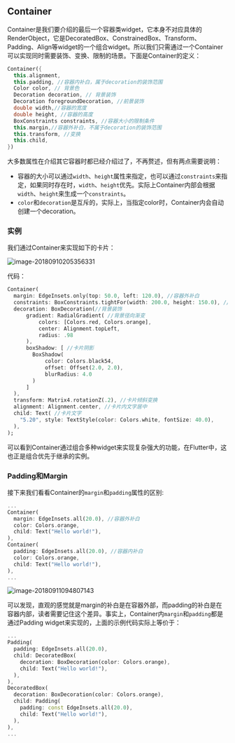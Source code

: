 ## Container

Container是我们要介绍的最后一个容器类widget，它本身不对应具体的RenderObject，它是DecoratedBox、ConstrainedBox、Transform、Padding、Align等widget的一个组合widget。所以我们只需通过一个Container可以实现同时需要装饰、变换、限制的场景。下面是Container的定义：

```dart
Container({
  this.alignment,
  this.padding, //容器内补白，属于decoration的装饰范围
  Color color, // 背景色
  Decoration decoration, // 背景装饰
  Decoration foregroundDecoration, //前景装饰
  double width,//容器的宽度
  double height, //容器的高度
  BoxConstraints constraints, //容器大小的限制条件
  this.margin,//容器外补白，不属于decoration的装饰范围
  this.transform, //变换
  this.child,
})
```

大多数属性在介绍其它容器时都已经介绍过了，不再赘述，但有两点需要说明：

- 容器的大小可以通过`width`、`height`属性来指定，也可以通过`constraints`来指定，如果同时存在时，`width`、`height`优先。实际上Container内部会根据`width`、`height`来生成一个`constraints`。
- `color`和`decoration`是互斥的，实际上，当指定color时，Container内会自动创建一个decoration。

### 实例

我们通过Container来实现如下的卡片：

![image-20180910205356331](https://cdn.jsdelivr.net/gh/flutterchina/flutter-in-action@1.0/docs/imgs/image-20180910205356331.png)



代码：

```dart
Container(
  margin: EdgeInsets.only(top: 50.0, left: 120.0), //容器外补白
  constraints: BoxConstraints.tightFor(width: 200.0, height: 150.0), //卡片大小
  decoration: BoxDecoration(//背景装饰
      gradient: RadialGradient( //背景径向渐变
          colors: [Colors.red, Colors.orange],
          center: Alignment.topLeft,
          radius: .98
      ),
      boxShadow: [ //卡片阴影
        BoxShadow(
            color: Colors.black54,
            offset: Offset(2.0, 2.0),
            blurRadius: 4.0
        )
      ]
  ),
  transform: Matrix4.rotationZ(.2), //卡片倾斜变换
  alignment: Alignment.center, //卡片内文字居中
  child: Text( //卡片文字
    "5.20", style: TextStyle(color: Colors.white, fontSize: 40.0),
  ),
);
```



可以看到Container通过组合多种widget来实现复杂强大的功能，在Flutter中，这也正是组合优先于继承的实例。

### Padding和Margin

接下来我们看看Container的`margin`和`padding`属性的区别:

```dart
...
Container(
  margin: EdgeInsets.all(20.0), //容器外补白
  color: Colors.orange,
  child: Text("Hello world!"),
),
Container(
  padding: EdgeInsets.all(20.0), //容器内补白
  color: Colors.orange,
  child: Text("Hello world!"),
),
...
```

![image-20180911094807143](https://cdn.jsdelivr.net/gh/flutterchina/flutter-in-action@1.0/docs/imgs/image-20180911094807143.png)

可以发现，直观的感觉就是margin的补白是在容器外部，而padding的补白是在容器内部，读者需要记住这个差异。事实上，Container内`margin`和`padding`都是通过Padding  widget来实现的，上面的示例代码实际上等价于：

```dart
...
Padding(
  padding: EdgeInsets.all(20.0),
  child: DecoratedBox(
    decoration: BoxDecoration(color: Colors.orange),
    child: Text("Hello world!"),
  ),
),
DecoratedBox(
  decoration: BoxDecoration(color: Colors.orange),
  child: Padding(
    padding: const EdgeInsets.all(20.0),
    child: Text("Hello world!"),
  ),
),
...    
```
